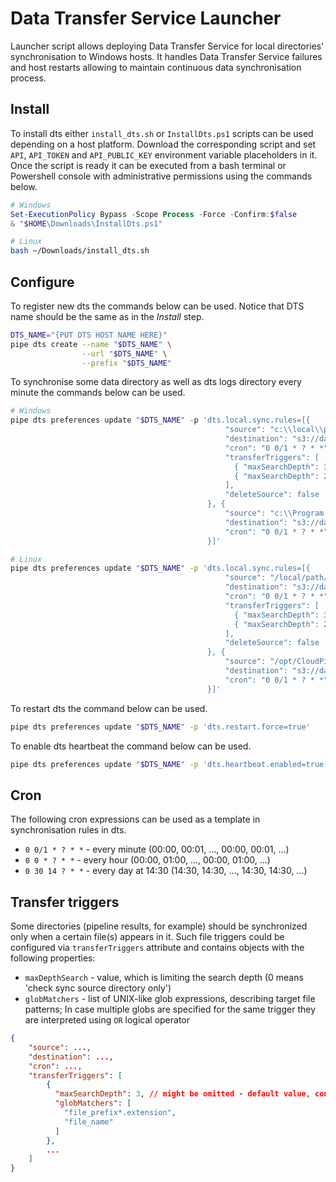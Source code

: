 # Data Transfer Service Launcher

Launcher script allows deploying Data Transfer Service for local directories' synchronisation to Windows hosts.
It handles Data Transfer Service failures and host restarts allowing to maintain continuous data synchronisation process.

## Install

To install dts either `install_dts.sh` or `InstallDts.ps1` scripts can be used depending on a host platform.
Download the corresponding script and set `API`, `API_TOKEN` and `API_PUBLIC_KEY` environment variable placeholders in it.
Once the script is ready it can be executed from a bash terminal or Powershell console with administrative permissions using the commands below.

```powershell
# Windows
Set-ExecutionPolicy Bypass -Scope Process -Force -Confirm:$false
& "$HOME\Downloads\InstallDts.ps1"
```

```bash
# Linux
bash ~/Downloads/install_dts.sh
```

## Configure

To register new dts the commands below can be used. Notice that DTS name should be the same as in the _Install_ step.

```bash
DTS_NAME="{PUT DTS HOST NAME HERE}"
pipe dts create --name "$DTS_NAME" \
                --url "$DTS_NAME" \
                --prefix "$DTS_NAME"
```

To synchronise some data directory as well as dts logs directory every minute the commands below can be used.

```powershell
# Windows
pipe dts preferences update "$DTS_NAME" -p 'dts.local.sync.rules=[{
                                                "source": "c:\\local\\path\\to\\source\\directory",
                                                "destination": "s3://data/storage/path/to/destination/directory",
                                                "cron": "0 0/1 * ? * *",
                                                "transferTriggers": [
                                                  { "maxSearchDepth": 3, "globMatchers": [ "file_prefix*.extension" ] },
                                                  { "maxSearchDepth": 2, "globMatchers": [ "file_name" ] }
                                                ],
                                                "deleteSource": false
                                            }, {
                                                "source": "c:\\Program Files\\CloudPipeline\\DTS\\logs",
                                                "destination": "s3://data/storage/path/to/logs/directory",
                                                "cron": "0 0/1 * ? * *"
                                            }]'
```

```bash
# Linux
pipe dts preferences update "$DTS_NAME" -p 'dts.local.sync.rules=[{
                                                "source": "/local/path/to/source/directory",
                                                "destination": "s3://data/storage/path/to/destination/directory",
                                                "cron": "0 0/1 * ? * *",
                                                "transferTriggers": [
                                                  { "maxSearchDepth": 3, "globMatchers": [ "file_prefix*.extension" ] },
                                                  { "maxSearchDepth": 2, "globMatchers": [ "file_name" ] }
                                                ],
                                                "deleteSource": false
                                            }, {
                                                "source": "/opt/CloudPipeline/DTS/logs",
                                                "destination": "s3://data/storage/path/to/logs/directory",
                                                "cron": "0 0/1 * ? * *"
                                            }]'
```

To restart dts the command below can be used.

```bash
pipe dts preferences update "$DTS_NAME" -p 'dts.restart.force=true'
```

To enable dts heartbeat the command below can be used.

```bash
pipe dts preferences update "$DTS_NAME" -p 'dts.heartbeat.enabled=true'
```

## Cron

The following cron expressions can be used as a template in synchronisation rules in dts.

- `0 0/1 * ? * *` - every minute (00:00, 00:01, ..., 00:00, 00:01, ...)
- `0 0 * ? * *` - every hour (00:00, 01:00, ..., 00:00, 01:00, ...)
- `0 30 14 ? * *` - every day at 14:30 (14:30, 14:30, ..., 14:30, 14:30, ...)

## Transfer triggers

Some directories (pipeline results, for example) should be synchronized only when a certain file(s) appears in it.
Such file triggers could be configured via `transferTriggers` attribute and contains objects with the following properties:
- `maxDepthSearch` - value, which is limiting the search depth (0 means 'check sync source directory only')
- `globMatchers` - list of UNIX-like glob expressions, describing target file patterns; 
                   In case multiple globs are specified for the same trigger they are interpreted using `OR` logical operator

```json
{
    "source": ...,
    "destination": ...,
    "cron": ...,
    "transferTriggers": [
        {
          "maxSearchDepth": 3, // might be omitted - default value, configured in DTS, will be used instead
          "globMatchers": [
            "file_prefix*.extension",
            "file_name"
          ]
        },
        ...
    ]
}
```
